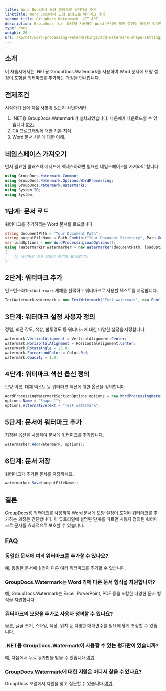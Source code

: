 ```yaml
---
title: Word Docs에서 도형 설정으로 워터마크 추가
linktitle: Word Docs에서 도형 설정으로 워터마크 추가
second_title: GroupDocs.Watermark .NET API
description: GroupDocs for .NET을 사용하여 Word 문서에 모양 설정이 포함된 워터마크를 추가하는 방법을 알아보세요. 문서를 효과적으로 보호하세요.
type: docs
weight: 20
url: /ko/net/word-processing-watermarkings/add-watermark-shape-settings-word-docs/
---
```

## 소개
이 자습서에서는 .NET용 GroupDocs.Watermark를 사용하여 Word 문서에 모양 설정이 포함된 워터마크를 추가하는 과정을 안내합니다.
## 전제조건
시작하기 전에 다음 사항이 있는지 확인하세요.
1.  .NET용 GroupDocs.Watermark가 설치되었습니다. 다음에서 다운로드할 수 있습니다.[여기](https://releases.groupdocs.com/Watermark/net/).
2. C# 프로그래밍에 대한 기본 지식.
3. Word 문서 처리에 대한 이해.

## 네임스페이스 가져오기
먼저 필요한 클래스와 메서드에 액세스하려면 필요한 네임스페이스를 가져와야 합니다.
```csharp
using GroupDocs.Watermark.Common;
using GroupDocs.Watermark.Options.WordProcessing;
using GroupDocs.Watermark.Watermarks;
using System.IO;
using System;
```
## 1단계: 문서 로드
워터마크를 추가하려는 Word 문서를 로드합니다.
```csharp
string documentPath = "Your Document Path";
string outputFileName = Path.Combine("Your Document Directory", Path.GetFileName(documentPath));
var loadOptions = new WordProcessingLoadOptions();
using (Watermarker watermarker = new Watermarker(documentPath, loadOptions))
{
    // 워터마크 추가 코드가 여기에 표시됩니다.
}
```
## 2단계: 워터마크 추가
 인스턴스화`TextWatermark` 개체를 선택하고 워터마크로 사용할 텍스트를 지정합니다.
```csharp
TextWatermark watermark = new TextWatermark("Test watermark", new Font("Arial", 19));
```
## 3단계: 워터마크 설정 사용자 정의
정렬, 회전 각도, 색상, 불투명도 등 워터마크에 대한 다양한 설정을 지정합니다.
```csharp
watermark.VerticalAlignment = VerticalAlignment.Center;
watermark.HorizontalAlignment = HorizontalAlignment.Center;
watermark.RotateAngle = 25.0;
watermark.ForegroundColor = Color.Red;
watermark.Opacity = 1.0;
```
## 4단계: 워터마크 섹션 옵션 정의
모양 이름, 대체 텍스트 등 워터마크 섹션에 대한 옵션을 정의합니다.
```csharp
WordProcessingWatermarkSectionOptions options = new WordProcessingWatermarkSectionOptions();
options.Name = "Shape 1";
options.AlternativeText = "Test watermark";
```
## 5단계: 문서에 워터마크 추가
지정된 옵션을 사용하여 문서에 워터마크를 추가합니다.
```csharp
watermarker.Add(watermark, options);
```
## 6단계: 문서 저장
워터마크가 추가된 문서를 저장하세요.
```csharp
watermarker.Save(outputFileName);
```

## 결론
GroupDocs용 워터마크를 사용하여 Word 문서에 모양 설정이 포함된 워터마크를 추가하는 과정은 간단합니다. 이 튜토리얼에 설명된 단계를 따르면 사용자 정의된 워터마크로 문서를 효과적으로 보호할 수 있습니다.
## FAQ
### 동일한 문서에 여러 워터마크를 추가할 수 있나요?
예, 동일한 문서에 설정이 다른 여러 워터마크를 추가할 수 있습니다.
### GroupDocs.Watermark는 Word 외에 다른 문서 형식을 지원합니까?
예, GroupDocs.Watermark는 Excel, PowerPoint, PDF 등을 포함한 다양한 문서 형식을 지원합니다.
### 워터마크의 모양을 추가로 사용자 정의할 수 있나요?
물론, 글꼴 크기, 스타일, 색상, 위치 등 다양한 매개변수를 필요에 맞게 조정할 수 있습니다.
### .NET용 GroupDocs.Watermark에 사용할 수 있는 평가판이 있습니까?
 예, 다음에서 무료 평가판을 받을 수 있습니다.[여기](https://releases.groupdocs.com/).
### GroupDocs.Watermark에 대한 지원은 어디서 찾을 수 있나요?
 GroupDocs 포럼에서 지원을 찾고 질문할 수 있습니다.[여기](https://forum.groupdocs.com/c/watermark/19).